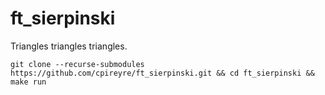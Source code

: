 # ft_sierpinski
Triangles triangles triangles.

```git clone --recurse-submodules https://github.com/cpireyre/ft_sierpinski.git && cd ft_sierpinski && make run```

